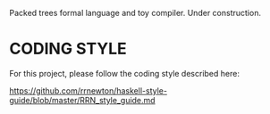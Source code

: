 
Packed trees formal language and toy compiler.
Under construction.


CODING STYLE
============

For this project, please follow the coding style described here:

https://github.com/rrnewton/haskell-style-guide/blob/master/RRN_style_guide.md

